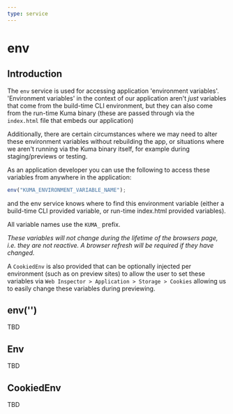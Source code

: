 ```yaml
---
type: service
---
```

# env

## Introduction

The `env` service is used for accessing application 'environment variables'.
'Environment variables' in the context of our application aren't _just_
variables that come from the build-time CLI environment, but they can also come
from the run-time Kuma binary (these are passed through via the `index.html`
file that embeds our application)

Additionally, there are certain circumstances where we may need to alter these
environment variables without rebuilding the app, or situations where we aren't
running via the Kuma binary itself, for example during staging/previews or
testing.

As an application developer you can use the following to access these variables
from anywhere in the application:

```javascript
env("KUMA_ENVIRONMENT_VARIABLE_NAME");
```

and the env service knows where to find this environment variable (either a
build-time CLI provided variable, or run-time index.html provided variables).

All variable names use the `KUMA_` prefix.

_These variables will not change during the lifetime of the browsers page, i.e.
they are not reactive. A browser refresh will be required if they have changed._

A `CookiedEnv` is also provided that can be optionally injected per environment
(such as on preview sites) to allow the user to set these variables via `Web
Inspector > Application > Storage > Cookies` allowing us to easily change these
variables during previewing.

## env('')

TBD

## Env

TBD

## CookiedEnv

TBD

